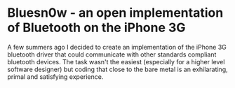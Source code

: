 # Bluesn0w - an open implementation of Bluetooth on the iPhone 3G

A few summers ago I decided to create an implementation of the iPhone 3G bluetooth driver that could communicate with other standards compliant bluetooth devices. The task wasn't the easiest (especially for a higher level software designer) but coding that close to the bare metal is an exhilarating, primal and satisfying experience.
